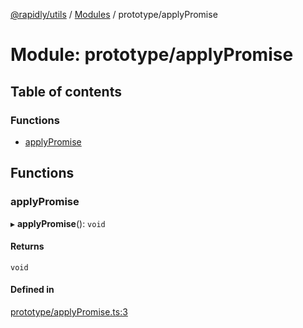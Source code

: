 [@rapidly/utils](../README.md) / [Modules](../modules.md) / prototype/applyPromise

# Module: prototype/applyPromise

## Table of contents

### Functions

- [applyPromise](prototype_applyPromise.md#applypromise)

## Functions

### applyPromise

▸ **applyPromise**(): `void`

#### Returns

`void`

#### Defined in

[prototype/applyPromise.ts:3](https://github.com/canguser/rapidly-utils/blob/bc4b333/main/prototype/applyPromise.ts#L3)
